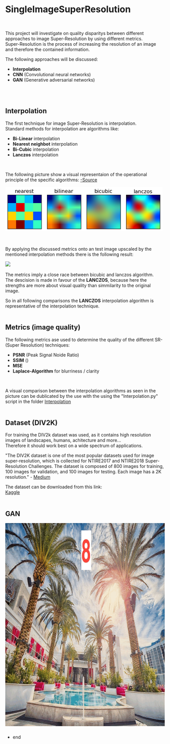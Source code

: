 # SingleImageSuperResolution
<br />

This project will investigate on quality disparitys between different approaches to image Super-Resolution by using different metrics. <br />
Super-Resolution is the process of increasing the resolution of an image and therefore the contained information. <br />

The following approaches will be discussed:
- **Interpolation**
- **CNN** (Convolutional neural networks)
- **GAN** (Generative adversarial networks)
<br />
<br />


## Interpolation

The first technique for image Super-Resolution is interpolation. <br />
Standard methods for interpolation are algorithms like: <br />
- **Bi-Linear** interpolation
- **Nearest neighbot** interpolation
- **Bi-Cubic** interpolation
- **Lanczos** interpolation
<br />

The following picture show a visual representaion of the operational principle of the specific algorithms:
[ -Source](https://matplotlib.org/1.4.2/examples/images_contours_and_fields/interpolation_methods.html)

<p align="left">
  <img src="figures/Interpolation_visual.png">
</p>
<br />

By applying the discussed metrics onto an test image upscaled by the mentioned interpolation methods there is the following result:

<p align="left">
  <img src="figures/Interpolation.png">
</p>

The metrics imply a close race between bicubic and lanczos algorithm. <br />
The descision is made in favour of the **LANCZOS**, because here the strengths are more about visual quality than simmilarity to the original image.

So in all following comparisons the **LANCZOS** interpolation algorithm is representative of the interpolation technique.
<br />
<br />


## Metrics (image quality)

The following metrics ase used to determine the quality of the different SR- (Super Resolution) techniques:
- **PSNR** (Peak Signal Noide Ratio)
- **SSIM** ()
- **MSE**
- **Laplace-Algorithm** for blurriness / clarity
<br />

A visual comparison between the interpolation algorithms as seen in the picture can be dublicated by the use with the  using the "Interpolation.py" script in the folder [Interpolation](test)
<br />
<br />


## Dataset (DIV2K)

For training the DIV2k dataset was used, as it contains high resolution images of landscapes, humans, achitecture and more... <br />
Therefore it should work best on a wide spectrum of applications.

"The DIV2K dataset is one of the most popular datasets used for image super-resolution, which is collected for NTIRE2017 and NTIRE2018 Super-Resolution Challenges. The dataset is composed of 800 images for training, 100 images for validation, and 100 images for testing. Each image has a 2K resolution." - [Medium](https://openmmlab.medium.com/awesome-datasets-for-super-resolution-introduction-and-pre-processing-55f8501f8b18)


The dataset can be downloaded from this link: <br />
[Kaggle](https://www.kaggle.com/datasets/rain0905/div2k-dataset)
<br />
<br />


## GAN
<p align="center">
  <img height="640" width="960" src="figures/GAN_div2k.gif">
</p>

###

* end
